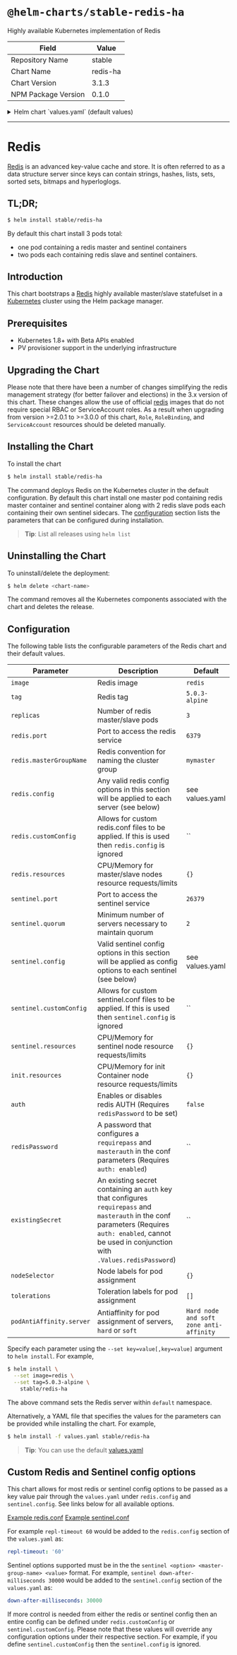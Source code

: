 # `@helm-charts/stable-redis-ha`

Highly available Kubernetes implementation of Redis

| Field               | Value    |
| ------------------- | -------- |
| Repository Name     | stable   |
| Chart Name          | redis-ha |
| Chart Version       | 3.1.3    |
| NPM Package Version | 0.1.0    |

<details>

<summary>Helm chart `values.yaml` (default values)</summary>

```yaml
## Configure resource requests and limits
## ref: http://kubernetes.io/docs/user-guide/compute-resources/
##
image:
  repository: redis
  tag: 5.0.3-alpine
  pullPolicy: IfNotPresent
## replicas number for each component
replicas: 3

## Redis specific configuration options
redis:
  port: 6379
  masterGroupName: mymaster
  config:
    ## Additional redis conf options can be added below
    ## For all available options see http://download.redis.io/redis-stable/redis.conf
    min-slaves-to-write: 1
    min-slaves-max-lag: 5 # Value in seconds
    maxmemory: '0' # Max memory to use for each redis instance. Default is unlimited.
    maxmemory-policy: 'volatile-lru' # Max memory policy to use for each redis instance. Default is volatile-lru.
    # Determines if scheduled RDB backups are created. Default is false.
    # Please note that local (on-disk) RDBs will still be created when re-syncing with a new slave. The only way to prevent this is to enable diskless replication.
    save: '900 1'
    # When enabled, directly sends the RDB over the wire to slaves, without using the disk as intermediate storage. Default is false.
    repl-diskless-sync: 'yes'
    rdbcompression: 'yes'
    rdbchecksum: 'yes'

  ## Custom redis.conf files used to override default settings. If this file is
  ## specified then the redis.config above will be ignored.
  # customConfig: |-
  # Define configuration here

  resources: {}
  #  requests:
  #    memory: 200Mi
  #    cpu: 100m
  #  limits:
  #    memory: 700Mi

## Sentinel specific configuration options
sentinel:
  port: 26379
  quorum: 2
  config:
    ## Additional sentinel conf options can be added below. Only options that
    ## are expressed in the format simialar to 'sentinel xxx mymaster xxx' will
    ## be properly templated.
    ## For available options see http://download.redis.io/redis-stable/sentinel.conf
    down-after-milliseconds: 10000
    ## Failover timeout value in milliseconds
    failover-timeout: 180000
    parallel-syncs: 5

  ## Custom sentinel.conf files used to override default settings. If this file is
  ## specified then the sentinel.config above will be ignored.
  # customConfig: |-
  # Define configuration here

  resources: {}
  #  requests:
  #    memory: 200Mi
  #    cpu: 100m
  #  limits:
  #    memory: 200Mi

securityContext:
  runAsUser: 1000
  fsGroup: 1000
  runAsNonRoot: true

## Node labels, affinity, and tolerations for pod assignment
## ref: https://kubernetes.io/docs/concepts/configuration/assign-pod-node/#nodeselector
## ref: https://kubernetes.io/docs/concepts/configuration/assign-pod-node/#taints-and-tolerations-beta-feature
## ref: https://kubernetes.io/docs/concepts/configuration/assign-pod-node/#affinity-and-anti-affinity
affinity: |
  podAntiAffinity:
    requiredDuringSchedulingIgnoredDuringExecution:
      - labelSelector:
          matchLabels:
            app: {{ template "redis-ha.name" . }}
            release: {{ .Release.Name }}
        topologyKey: kubernetes.io/hostname
    preferredDuringSchedulingIgnoredDuringExecution:
      - weight: 100
        podAffinityTerm:
          labelSelector:
            matchLabels:
              app:  {{ template "redis-ha.name" . }}
              release: {{ .Release.Name }}
          topologyKey: failure-domain.beta.kubernetes.io/zone

podDisruptionBudget:
  {}
  # maxUnavailable: 1
  # minAvailable: 1

## Configures redis with AUTH (requirepass & masterauth conf params)
auth: false
# redisPassword:

## Use existing secret containing "auth" key (ignores redisPassword)
# existingSecret:

persistentVolume:
  enabled: true
  ## redis-ha data Persistent Volume Storage Class
  ## If defined, storageClassName: <storageClass>
  ## If set to "-", storageClassName: "", which disables dynamic provisioning
  ## If undefined (the default) or set to null, no storageClassName spec is
  ##   set, choosing the default provisioner.  (gp2 on AWS, standard on
  ##   GKE, AWS & OpenStack)
  ##
  # storageClass: "-"
  accessModes:
    - ReadWriteOnce
  size: 10Gi
  annotations: {}
init:
  resources: {}
```

</details>

---

# Redis

[Redis](http://redis.io/) is an advanced key-value cache and store. It is often referred to as a data structure server since keys can contain strings, hashes, lists, sets, sorted sets, bitmaps and hyperloglogs.

## TL;DR;

```bash
$ helm install stable/redis-ha
```

By default this chart install 3 pods total:

- one pod containing a redis master and sentinel containers
- two pods each containing redis slave and sentinel containers.

## Introduction

This chart bootstraps a [Redis](https://redis.io) highly available master/slave statefulset in a [Kubernetes](http://kubernetes.io) cluster using the Helm package manager.

## Prerequisites

- Kubernetes 1.8+ with Beta APIs enabled
- PV provisioner support in the underlying infrastructure

## Upgrading the Chart

Please note that there have been a number of changes simplifying the redis management strategy (for better failover and elections) in the 3.x version of this chart. These changes allow the use of official [redis](https://hub.docker.com/_/redis/) images that do not require special RBAC or ServiceAccount roles. As a result when upgrading from version >=2.0.1 to >=3.0.0 of this chart, `Role`, `RoleBinding`, and `ServiceAccount` resources should be deleted manually.

## Installing the Chart

To install the chart

```bash
$ helm install stable/redis-ha
```

The command deploys Redis on the Kubernetes cluster in the default configuration. By default this chart install one master pod containing redis master container and sentinel container along with 2 redis slave pods each containing their own sentinel sidecars. The [configuration](#configuration) section lists the parameters that can be configured during installation.

> **Tip**: List all releases using `helm list`

## Uninstalling the Chart

To uninstall/delete the deployment:

```bash
$ helm delete <chart-name>
```

The command removes all the Kubernetes components associated with the chart and deletes the release.

## Configuration

The following table lists the configurable parameters of the Redis chart and their default values.

| Parameter                | Description                                                                                                                                                                                              | Default                                 |
| ------------------------ | -------------------------------------------------------------------------------------------------------------------------------------------------------------------------------------------------------- | --------------------------------------- |
| `image`                  | Redis image                                                                                                                                                                                              | `redis`                                 |
| `tag`                    | Redis tag                                                                                                                                                                                                | `5.0.3-alpine`                          |
| `replicas`               | Number of redis master/slave pods                                                                                                                                                                        | `3`                                     |
| `redis.port`             | Port to access the redis service                                                                                                                                                                         | `6379`                                  |
| `redis.masterGroupName`  | Redis convention for naming the cluster group                                                                                                                                                            | `mymaster`                              |
| `redis.config`           | Any valid redis config options in this section will be applied to each server (see below)                                                                                                                | see values.yaml                         |
| `redis.customConfig`     | Allows for custom redis.conf files to be applied. If this is used then `redis.config` is ignored                                                                                                         | ``                                      |
| `redis.resources`        | CPU/Memory for master/slave nodes resource requests/limits                                                                                                                                               | `{}`                                    |
| `sentinel.port`          | Port to access the sentinel service                                                                                                                                                                      | `26379`                                 |
| `sentinel.quorum`        | Minimum number of servers necessary to maintain quorum                                                                                                                                                   | `2`                                     |
| `sentinel.config`        | Valid sentinel config options in this section will be applied as config options to each sentinel (see below)                                                                                             | see values.yaml                         |
| `sentinel.customConfig`  | Allows for custom sentinel.conf files to be applied. If this is used then `sentinel.config` is ignored                                                                                                   | ``                                      |
| `sentinel.resources`     | CPU/Memory for sentinel node resource requests/limits                                                                                                                                                    | `{}`                                    |
| `init.resources`         | CPU/Memory for init Container node resource requests/limits                                                                                                                                              | `{}`                                    |
| `auth`                   | Enables or disables redis AUTH (Requires `redisPassword` to be set)                                                                                                                                      | `false`                                 |
| `redisPassword`          | A password that configures a `requirepass` and `masterauth` in the conf parameters (Requires `auth: enabled`)                                                                                            | ``                                      |
| `existingSecret`         | An existing secret containing an `auth` key that configures `requirepass` and `masterauth` in the conf parameters (Requires `auth: enabled`, cannot be used in conjunction with `.Values.redisPassword`) | ``                                      |
| `nodeSelector`           | Node labels for pod assignment                                                                                                                                                                           | `{}`                                    |
| `tolerations`            | Toleration labels for pod assignment                                                                                                                                                                     | `[]`                                    |
| `podAntiAffinity.server` | Antiaffinity for pod assignment of servers, `hard` or `soft`                                                                                                                                             | `Hard node and soft zone anti-affinity` |

Specify each parameter using the `--set key=value[,key=value]` argument to `helm install`. For example,

```bash
$ helm install \
  --set image=redis \
  --set tag=5.0.3-alpine \
    stable/redis-ha
```

The above command sets the Redis server within `default` namespace.

Alternatively, a YAML file that specifies the values for the parameters can be provided while installing the chart. For example,

```bash
$ helm install -f values.yaml stable/redis-ha
```

> **Tip**: You can use the default [values.yaml](values.yaml)

## Custom Redis and Sentinel config options

This chart allows for most redis or sentinel config options to be passed as a key value pair through the `values.yaml` under `redis.config` and `sentinel.config`. See links below for all available options.

[Example redis.conf](http://download.redis.io/redis-stable/redis.conf)
[Example sentinel.conf](http://download.redis.io/redis-stable/sentinel.conf)

For example `repl-timeout 60` would be added to the `redis.config` section of the `values.yaml` as:

```yml
repl-timeout: '60'
```

Sentinel options supported must be in the the `sentinel <option> <master-group-name> <value>` format. For example, `sentinel down-after-milliseconds 30000` would be added to the `sentinel.config` section of the `values.yaml` as:

```yml
down-after-milliseconds: 30000
```

If more control is needed from either the redis or sentinel config then an entire config can be defined under `redis.customConfig` or `sentinel.customConfig`. Please note that these values will override any configuration options under their respective section. For example, if you define `sentinel.customConfig` then the `sentinel.config` is ignored.
